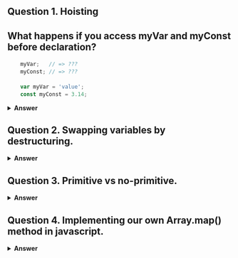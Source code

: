 ## Question 1. Hoisting
## What happens if you access myVar and myConst before declaration?

```js
    myVar;   // => ???
    myConst; // => ???

    var myVar = 'value';
    const myConst = 3.14;
 ```

<details><summary><b>Answer</b></summary>
Hoisting and temporal dead zone are 2 important concepts that influence the lifecycle of JavaScript variables.

<br/>

<!-- ![hoisting temporal zone](images/hoisting-temporal.webp) -->
<img src="images/hoisting-temporal.webp" width="500" height="300" >

Accessing myVar before declaration evaluates to undefined. A hoisted var variable, before its initialization, has an undefined value.

However, accessing myConst before the declaration line throws a ReferenceError. const variables are in a temporal dead zone until the declaration line const myConst = 3.14.

</details>

## Question 2. Swapping variables by destructuring.

<details><summary><b>Answer</b></summary>
    Without destructuring assignment, swapping two values requires a temporary variable (or, in some low-level languages, the XOR-swap trick).
<br/>

```js 
let a = 1;
let b = 3;

[a, b] = [b, a];
console.log(a); // 3
console.log(b); // 1

const arr = [1,2,3];
[arr[2], arr[1]] = [arr[1], arr[2]];
console.log(arr); // [1,3,2]

```
</details>



## Question 3. Primitive vs no-primitive.

<details><summary><b>Answer</b></summary>
1 Primitive values are immutable. they can be reassigned

<br/>

```js 

/**
 *Primitive values are copied by value
 */
function primitiveMutator(val) {
    val = val + 1;
}
let x = 1;
primitiveMutator(x);
console.log(x); // 1



/**
 *Non-primitive values are copied by reference
 */
function objectMutator(val) {
    val.prop = val.prop + 1;
}
let obj = { prop: 1 };
objectMutator(obj);
console.log(obj.prop); // 2


```


2 Primitive values (except for the mystical NaN value) will always be exactly equal to another primitive with an equivalent value
```js 
const first = "abc" + "def";
const second = "ab" + "cd" + "ef";
console.log(first === second); // true
```

However, constructing equivalent non-primitive values will not result in values which are exactly equal

```js
const obj1 = { name: "Intrinsic" };
const obj2 = { name: "Intrinsic" };
console.log(obj1 === obj2); // false
// Though, their .name properties ARE primitives:
console.log(obj1.name === obj2.name); // true
```


</details>



## Question 4. Implementing our own Array.map() method in javascript.

<details><summary><b>Answer</b></summary>

```js
Array.prototype.mymap = function (callback) {
    const resultArray = [];
    for (let index = 0; index < this.length; index++) {
        resultArray.push(callback(this[index], index, this));
    }
    return resultArray;
}

/**
 * `this` refers to the array on whichmymap is done. `this` is the array * itself
 * */ 

const sample = [1, 2, 3]

sample.mymap(val => console.log(val)) //1,2,3
```
</details>
